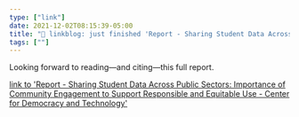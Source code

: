 ```yaml
---
type: ["link"]
date: 2021-12-02T08:15:39-05:00
title: "🔗 linkblog: just finished 'Report - Sharing Student Data Across Public Sectors: Importance of Community Engagement to Support Responsible and Equitable Use - Center for Democracy and Technology'"
tags: [""]
---
```

Looking forward to reading—and citing—this full report.
 
[link to 'Report - Sharing Student Data Across Public Sectors: Importance of Community Engagement to Support Responsible and Equitable Use - Center for Democracy and Technology'](https://cdt.org/insights/report-sharing-student-data-across-public-sectors-importance-of-community-engagement-to-support-responsible-and-equitable-use/?utm_source=rss)
